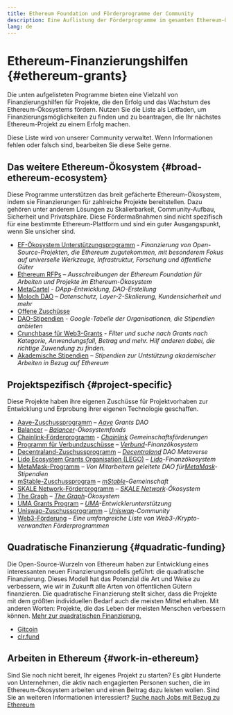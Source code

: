 ```yaml
---
title: Ethereum Foundation und Förderprogramme der Community
description: Eine Auflistung der Förderprogramme im gesamten Ethereum-Ökosystem.
lang: de
---
```


# Ethereum-Finanzierungshilfen {#ethereum-grants}

Die unten aufgelisteten Programme bieten eine Vielzahl von Finanzierungshilfen für Projekte, die den Erfolg und das Wachstum des Ethereum-Ökosystems fördern. Nutzen Sie die Liste als Leitfaden, um Finanzierungsmöglichkeiten zu finden und zu beantragen, die Ihr nächstes Ethereum-Projekt zu einem Erfolg machen.

Diese Liste wird von unserer Community verwaltet. Wenn Informationen fehlen oder falsch sind, bearbeiten Sie diese Seite gerne.

## Das weitere Ethereum-Ökosystem {#broad-ethereum-ecosystem}

Diese Programme unterstützen das breit gefächerte Ethereum-Ökosystem, indem sie Finanzierungen für zahlreiche Projekte bereitstellen. Dazu gehören unter anderem Lösungen zu Skalierbarkeit, Community-Aufbau, Sicherheit und Privatsphäre. Diese Fördermaßnahmen sind nicht spezifisch für eine bestimmte Ethereum-Plattform und sind ein guter Ausgangspunkt, wenn Sie unsicher sind.

- [EF-Ökosystem Unterstützungsprogramm](https://esp.ethereum.foundation) - _Finanzierung von Open-Source-Projekten, die Ethereum zugutekommen, mit besonderem Fokus auf universelle Werkzeuge, Infrastruktur, Forschung und öffentliche Güter_
- [Ethereum RFPs](https://github.com/ethereum/requests-for-proposals) – _Ausschreibungen der Ethereum Foundation für Arbeiten und Projekte im Ethereum-Ökosystem_
- [MetaCartel](https://www.metacartel.org/grants/) - _DApp-Entwicklung, DAO-Erstellung_
- [Moloch DAO](https://www.molochdao.com/) – _Datenschutz, Layer-2-Skalierung, Kundensicherheit und mehr_
- [Offene Zuschüsse](https://opengrants.com/explore)
- [DAO-Stipendien](https://docs.google.com/spreadsheets/d/1XHc-p_MHNRdjacc8uOEjtPoWL86olP4GyxAJOFO0zxY/edit#gid=0) - _Google-Tabelle der Organisationen, die Stipendien anbieten_
- [Crunchbase für Web3-Grants](https://www.cryptoneur.xyz/web3-grants) - _Filter und suche nach Grants nach Kategorie, Anwendungsfall, Betrag und mehr. Hilf anderen dabei, die richtige Zuwendung zu finden._
- [Akademische Stipendien](https://esp.ethereum.foundation/academic-grants) – _Stipendien zur Untstützung akademischer Arbeiten in Bezug auf Ethereum_

## Projektspezifisch {#project-specific}

Diese Projekte haben ihre eigenen Zuschüsse für Projektvorhaben zur Entwicklung und Erprobung ihrer eigenen Technologie geschaffen.

- [Aave-Zuschussprogramm](https://aavegrants.org/) – _[Aave](https://aave.com/) Grants DAO_
- [Balancer](https://balancergrants.notion.site/Balancer-Community-Grants-23e562c5bc4347cd8304637bff0058e6) – _[Balancer](https://balancer.fi/)-Ökosystemfonds_
- [Chainlink-Förderprogramm](https://chain.link/community/grants) - _[Chainlink](https://chain.link/) Gemeinschaftsförderungen_
- [Programm für Verbundzuschüsse](https://compoundgrants.org/) – _[Verbund](https://compound.finance/)-Finanzökosystem_
- [Decentraland-Zuschussprogramm](https://governance.decentraland.org/grants/) – _[Decentraland](https://decentraland.org/) DAO Metaverse_
- [Lido Ecosystem Grants Organisation (LEGO)](https://lego.lido.fi/) – _[Lido](https://lido.fi/)-Finanzökosystem_
- [MetaMask-Programm](https://metamaskgrants.org/) – _Von Mitarbeitern geleitete DAO für[MetaMask](https://metamask.io/)-Stipendien_
- [mStable-Zuschussprogram](https://docs.mstable.org/advanced/grants-program) – _[mStable](https://mstable.org/)-Gemeinschaft_
- [SKALE Network-Förderprogramm](https://skale.space/developers#grants) – _[SKALE Network](https://skale.space/)-Ökosystem_
- [The Graph](https://airtable.com/shrdfvnFvVch3IOVm) – _[The Graph](https://thegraph.com/)-Ökosystem_
- [UMA Grants Program](https://grants.umaproject.org/) – _[UMA](https://umaproject.org/)-Entwicklerunterstützung_
- [Uniswap-Zuschussprogramm](https://www.unigrants.org/) – _[Uniswap](https://uniswap.org/)-Community_
- [Web3-Förderung](https://web3grants.net) – _Eine umfangreiche Liste von Web3-/Krypto-verwandten Förderprogrammen_

## Quadratische Finanzierung {#quadratic-funding}

Die Open-Source-Wurzeln von Ethereum haben zur Entwicklung eines interessanten neuen Finanzierungsmodells geführt: die quadratische Finanzierung. Dieses Modell hat das Potenzial die Art und Weise zu verbessern, wie wir in Zukunft alle Arten von öffentlichen Gütern finanzieren. Die quadratische Finanzierung stellt sicher, dass die Projekte mit dem größten individuellen Bedarf auch die meisten Mittel erhalten. Mit anderen Worten: Projekte, die das Leben der meisten Menschen verbessern können. [Mehr zur quadratischen Finanzierung.](/defi/#quadratic-funding)

- [Gitcoin](https://gitcoin.co/grants)
- [clr.fund](https://clr.fund/)

## Arbeiten in Ethereum {#work-in-ethereum}

Sind Sie noch nicht bereit, Ihr eigenes Projekt zu starten? Es gibt Hunderte von Unternehmen, die aktiv nach engagierten Personen suchen, die im Ethereum-Ökosystem arbeiten und einen Beitrag dazu leisten wollen. Sind Sie an weiteren Informationen interessiert? [Suche nach Jobs mit Bezug zu Ethereum](/community/get-involved/#ethereum-jobs)
